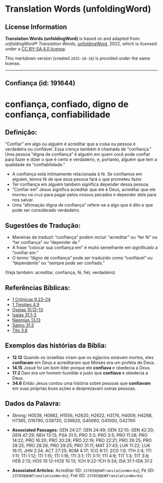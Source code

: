 # Translation Words (unfoldingWord)

## License Information

**Translation Words (unfoldingWord)** is based on and adapted from: _unfoldingWord® Translation Words_, [unfoldingWord](https://unfoldingword.org/utw), 2022, which is licensed under a [CC BY-SA 4.0 license](https://creativecommons.org/licenses/by-sa/4.0/legalcode.en).

This markdown version (created `2025-10-16`) is provided under the same license.



--------------------------------

## Confiança (id: 191644)

confiança, confiado, digno de confiança, confiabilidade
=======================================================

Definição:
----------

“Confiar” em algo ou alguém é acreditar que a coisa ou pessoa é verdadeira ou confiável. Essa crença também é chamada de “confiança.” Uma pessoa “digna de confiança” é alguém em quem você pode confiar para fazer e dizer o que é certo e verdadeiro, e, portanto, alguém que tem a qualidade de “confiabilidade.”

* A confiança está intimamente relacionada à fé. Se confiamos em alguém, temos fé de que essa pessoa fará o que prometeu fazer.
* Ter confiança em alguém também significa depender dessa pessoa.
* “Confiar em” Jesus significa acreditar que ele é Deus, acreditar que ele morreu na cruz para pagar pelos nossos pecados e depender dele para nos salvar.
* Uma “afirmação digna de confiança” refere\-se a algo que é dito e que pode ser considerado verdadeiro.

Sugestões de Tradução:
----------------------

* Maneiras de traduzir “confiança” podem incluir “acreditar” ou “ter fé” ou “ter confiança” ou “depender de.”
* A frase “colocar sua confiança em” é muito semelhante em significado a “confiar em.”
* O termo “digno de confiança” pode ser traduzido como “confiável” ou “dependente” ou “sempre pode ser confiado.”

(Veja também: acreditar, confiança, fé, fiel, verdadeiro)

Referências Bíblicas:
---------------------

* [1 Crônicas 9\.22–24](https://ref.ly/1Chr9:22-1Chr9:24)
* [1 Timóteo 4\.9](https://ref.ly/1Tim4:9)
* [Oseias 10\.12–13](https://ref.ly/Hos10:12-Hos10:13)
* [Isaías 31\.1–2](https://ref.ly/Isa31:1-Isa31:2)
* [Neemias 13\.13](https://ref.ly/Neh13:13)
* [Salmo 31\.5](https://ref.ly/Ps31:5)
* [Tito 3\.8](https://ref.ly/Titus3:8)

Exemplos das histórias da Bíblia:
---------------------------------

* **12\.12** Quando os israelitas viram que os egípcios estavam mortos, eles **confiaram** em Deus e acreditaram que Moisés era um profeta de Deus.
* **14\.15** Josué foi um bom líder porque ele **confiava** e obedecia a Deus.
* **17\.2** Davi era um homem humilde e justo que **confiava** e obedecia a Deus.
* **34\.6** Então Jesus contou uma história sobre pessoas que **confiavam** em suas próprias boas ações e desprezavam outras pessoas.

Dados da Palavra:
-----------------

* Strong: H0539, H0982, H1556, H2620, H2622, H3176, H4009, H4268, H7365, G16790, G38720, G39820, G40060, G41000, G42760

* **Associated Passages:** GEN 24:27; GEN 24:49; GEN 32:10; GEN 42:20; GEN 47:29; NEH 13:13; PSA 31:5; PRO 3:3; PRO 3:5; PRO 11:28; PRO 14:22; PRO 16:20; PRO 20:28; PRO 22:19; PRO 22:21; PRO 26:25; PRO 28:25; PRO 28:26; PRO 29:25; PRO 31:11; MAT 27:43; LUK 11:22; LUK 16:11; JHN 2:24; ACT 27:25; ROM 4:17; 1CO 9:17; 2CO 1:9; 1TH 2:4; 1TI 1:11; 1TI 1:12; 1TI 1:15; 1TI 1:16; 1TI 3:1; 1TI 3:11; 1TI 4:9; TIT 1:3; TIT 3:8; HEB 2:13; HOS 10:12–HOS 10:13; 1CH 9:22–1CH 9:24; ISA 31:1–ISA 31:2
* **Associated Articles:** Acreditar (ID: `237659@UWTranslationWords`); Fé (ID: `237858@UWTranslationWords`); Fiel (ID: `237859@UWTranslationWords`)

